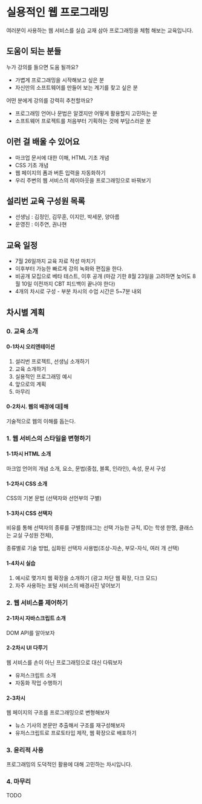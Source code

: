 # 실용적인 웹 프로그래밍

여러분이 사용하는 웹 서비스를 실습 교재 삼아 프로그래밍을 체험 해보는 교육입니다.

## 도움이 되는 분들

누가 강의를 들으면 도움 될까요?

- 가볍게 프로그래밍을 시작해보고 싶은 분
- 자신만의 소프트웨어를 만들어 보는 계기를 찾고 싶은 분

어떤 분에게 강의를 강력히 추천할까요?

- 프로그래밍 언어나 문법은 알겠지만 어떻게 활용할지 고민하는 분
- 소프트웨어 프로젝트를 처음부터 기획하는 것에 부담스러운 분

## 이런 걸 배울 수 있어요

- 마크업 문서에 대한 이해, HTML 기초 개념
- CSS 기초 개념
- 웹 페이지의 폼과 버튼 입력을 자동화하기
- 우리 주변의 웹 서비스의 레이아웃을 프로그래밍으로 바꿔보기

## 설리번 교육 구성원 목록

- 선생님 : 김정인, 김무훈, 이지안, 박세문, 양아름
- 운영진 : 이주연, 권나현

## 교육 일정

- 7월 26일까지 교육 자료 작성 마치기
- 이후부터 가능한 빠르게 강의 녹화와 편집을 한다.
- 비공개 모집으로 베타 테스트, 이후 공개 (마감 기한 8월 23일을 고려하면 늦어도 8월 10일 이전까지 CBT 피드백이 끝나야 한다)
- 4개의 차시로 구성 - 부분 차시의 수업 시간은 5~7분 내외

## 차시별 계획

### 0. 교육 소개

#### 0-1차시 오리엔테이션

1. 설리번 프로젝트, 선생님 소개하기
2. 교육 소개하기
3. 실용적인 프로그래밍 예시
4. 앞으로의 계획
5. 마무리

#### 0-2차시. 웹의 배경에 대해

기술적으로 웹의 이해를 돕는다.

### 1. 웹 서비스의 스타일을 변형하기

#### 1-1차시 HTML 소개

마크업 언어의 개념 소개, 요소, 문법(중첩, 블록, 인라인), 속성, 문서 구성

#### 1-2차시 CSS 소개

CSS의 기본 문법 (선택자와 선언부의 구별)

#### 1-3차시 CSS 선택자

비유를 통해 선택자의 종류를 구별함(태그는 선택 가능한 규칙, ID는 학생 한명, 클래스는 교실 구성원 전체),

종류별로 기술 방법, 심화된 선택자 사용법(조상-자손, 부모-자식, 여러 개 선택)

#### 1-4차시 실습

1. 예시로 몇가지 웹 확장을 소개하기 (광고 차단 웹 확장, 다크 모드)
2. 자주 사용하는 포털 서비스의 배경사진 넣어보기

### 2. 웹 서비스를 제어하기

#### 2-1차시 자바스크립트 소개

DOM API를 알아보자

#### 2-2차시 UI 다루기

웹 서비스를 손이 아닌 프로그래밍으로 대신 다뤄보자

- 유저스크립트 소개
- 자동화 작업 수행하기

#### 2-3차시

웹 페이지의 구조를 프로그래밍으로 변형해보자

- 뉴스 기사의 본문만 추출해서 구조를 재구성해보자
- 유저스크립트로 프로토타입 제작, 웹 확장으로 배포하기

### 3. 윤리적 사용

프로그래밍의 도덕적인 활용에 대해 고민하는 차시입니다.

### 4. 마무리

TODO
